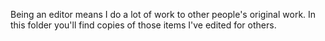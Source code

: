 Being an editor means I do a lot of work to other people's original work. In this folder you'll find copies of those items I've edited for others.

